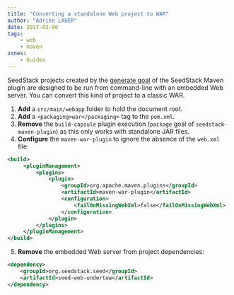 ```yaml
---
title: "Converting a standalone Web project to WAR"
author: "Adrien LAUER"
date: 2017-02-06
tags:
    - web
    - maven
zones:
    - Guides
---
```


SeedStack projects created by the [generate goal](/docs/overview/maven-plugin/generate) of the SeedStack Maven plugin are
designed to be run from command-line with an embedded Web server. You can convert this kind of project to a classic WAR.<!--more-->

1. **Add** a `src/main/webapp` folder to hold the document root.
2. **Add** a `<packaging>war</packaging>` tag to the `pom.xml`.
3. **Remove** the `build-capsule` plugin execution (`package` goal of `seedstack-maven-plugin`) as this only works with 
standalone JAR files.
4. **Configure** the `maven-war-plugin` to ignore the absence of the `web.xml` file:

```xml
<build>
     <pluginManagement>
         <plugins>
             <plugin>
                 <groupId>org.apache.maven.plugins</groupId>
                 <artifactId>maven-war-plugin</artifactId>
                 <configuration>
                     <failOnMissingWebXml>false</failOnMissingWebXml>
                 </configuration>
             </plugin>
         </plugins>
     </pluginManagement>
</build>
```
         
5. **Remove** the embedded Web server from project dependencies:

```xml
<dependency>
    <groupId>org.seedstack.seed</groupId>
    <artifactId>seed-web-undertow</artifactId>
</dependency>
```
                
                
